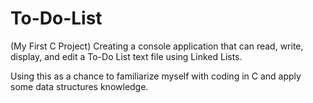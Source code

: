 # To-Do-List
(My First C Project)
Creating a console application that can read, write, display, and edit a To-Do List text file using Linked Lists.

Using this as a chance to familiarize myself with coding in C and apply some data structures knowledge.
